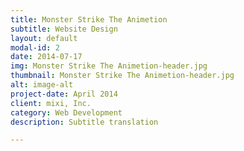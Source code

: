 ```yaml
---
title: Monster Strike The Animetion
subtitle: Website Design
layout: default
modal-id: 2
date: 2014-07-17
img: Monster Strike The Animetion-header.jpg
thumbnail: Monster Strike The Animetion-header.jpg
alt: image-alt
project-date: April 2014
client: mixi, Inc.
category: Web Development
description: Subtitle translation

---
```

